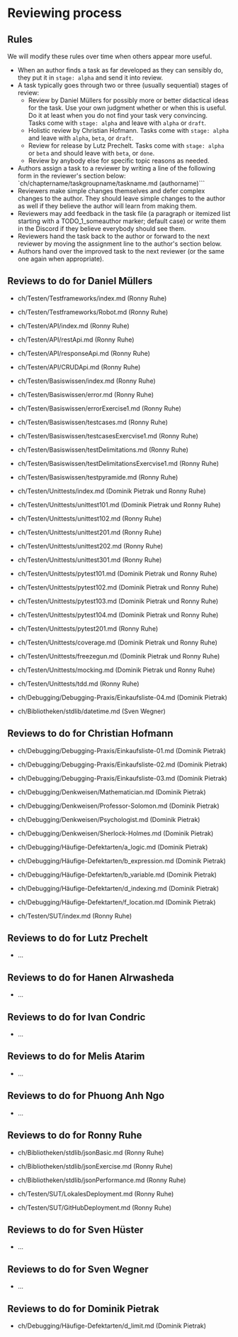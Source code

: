 # Reviewing process

## Rules

We will modify these rules over time when others appear more useful. 

- When an author finds a task as far developed as they can sensibly do,
  they put it in `stage: alpha` and send it into review.
- A task typically goes through two or three (usually sequential) stages of review:
  - Review by Daniel Müllers for possibly more or better didactical ideas
    for the task.
    Use your own judgment whether or when this is useful.
    Do it at least when you do not find your task very convincing.  
    Tasks come with `stage: alpha` and leave with `alpha` or `draft`.
  - Holistic review by Christian Hofmann.
    Tasks come with `stage: alpha` and leave with `alpha`, `beta`, or `draft`.
  - Review for release by Lutz Prechelt.
    Tasks come with `stage: alpha` or `beta` and should leave with `beta`, or `done`.
  - Review by anybody else for specific topic reasons as needed.
- Authors assign a task to a reviewer by writing a line of the following form
  in the reviewer's section below:  
  `ch/chaptername/taskgroupname/taskname.md (authorname)```
- Reviewers make simple changes themselves and defer complex changes to the author.
  They should leave simple changes to the author as well if they believe the author
  will learn from making them.
- Reviewers may add feedback in the task file 
  (a paragraph or itemized list starting with a TODO_1_someauthor marker; default case)
  or write them in the Discord if they believe everybody should see them.
- Reviewers hand the task back to the author or forward to the next reviewer by moving the assignment line
  to the author's section below.
- Authors hand over the improved task to the next reviewer (or the same one again when appropriate).


## Reviews to do for Daniel Müllers
- ch/Testen/Testframeworks/index.md (Ronny Ruhe)
- ch/Testen/Testframeworks/Robot.md (Ronny Ruhe)

- ch/Testen/API/index.md (Ronny Ruhe)
- ch/Testen/API/restApi.md (Ronny Ruhe)
- ch/Testen/API/responseApi.md (Ronny Ruhe)
- ch/Testen/API/CRUDApi.md (Ronny Ruhe)

- ch/Testen/Basiswissen/index.md (Ronny Ruhe)
- ch/Testen/Basiswissen/error.md (Ronny Ruhe)
- ch/Testen/Basiswissen/errorExercise1.md (Ronny Ruhe)
- ch/Testen/Basiswissen/testcases.md (Ronny Ruhe)
- ch/Testen/Basiswissen/testcasesExercvise1.md (Ronny Ruhe)
- ch/Testen/Basiswissen/testDelimitations.md (Ronny Ruhe)
- ch/Testen/Basiswissen/testDelimitationsExercvise1.md (Ronny Ruhe)
- ch/Testen/Basiswissen/testpyramide.md (Ronny Ruhe)

- ch/Testen/Unittests/index.md (Dominik Pietrak und Ronny Ruhe)
- ch/Testen/Unittests/unittest101.md (Dominik Pietrak und Ronny Ruhe)
- ch/Testen/Unittests/unittest102.md (Ronny Ruhe)
- ch/Testen/Unittests/unittest201.md (Ronny Ruhe)
- ch/Testen/Unittests/unittest202.md (Ronny Ruhe)
- ch/Testen/Unittests/unittest301.md (Ronny Ruhe)
- ch/Testen/Unittests/pytest101.md (Dominik Pietrak und Ronny Ruhe)
- ch/Testen/Unittests/pytest102.md (Dominik Pietrak und Ronny Ruhe)
- ch/Testen/Unittests/pytest103.md (Dominik Pietrak und Ronny Ruhe)
- ch/Testen/Unittests/pytest104.md (Dominik Pietrak und Ronny Ruhe)
- ch/Testen/Unittests/pytest201.md (Ronny Ruhe)
- ch/Testen/Unittests/coverage.md (Dominik Pietrak und Ronny Ruhe)
- ch/Testen/Unittests/freezegun.md (Dominik Pietrak und Ronny Ruhe)
- ch/Testen/Unittests/mocking.md (Dominik Pietrak und Ronny Ruhe)
- ch/Testen/Unittests/tdd.md (Ronny Ruhe)
- ch/Debugging/Debugging-Praxis/Einkaufsliste-04.md (Dominik Pietrak)

- ch/Bibliotheken/stdlib/datetime.md (Sven Wegner)


## Reviews to do for Christian Hofmann

- ch/Debugging/Debugging-Praxis/Einkaufsliste-01.md (Dominik Pietrak)
- ch/Debugging/Debugging-Praxis/Einkaufsliste-02.md (Dominik Pietrak)
- ch/Debugging/Debugging-Praxis/Einkaufsliste-03.md (Dominik Pietrak)

- ch/Debugging/Denkweisen/Mathematician.md (Dominik Pietrak)
- ch/Debugging/Denkweisen/Professor-Solomon.md (Dominik Pietrak)
- ch/Debugging/Denkweisen/Psychologist.md (Dominik Pietrak)
- ch/Debugging/Denkweisen/Sherlock-Holmes.md (Dominik Pietrak)

- ch/Debugging/Häufige-Defektarten/a_logic.md (Dominik Pietrak)
- ch/Debugging/Häufige-Defektarten/b_expression.md (Dominik Pietrak)
- ch/Debugging/Häufige-Defektarten/b_variable.md (Dominik Pietrak)
- ch/Debugging/Häufige-Defektarten/d_indexing.md (Dominik Pietrak)
- ch/Debugging/Häufige-Defektarten/f_location.md (Dominik Pietrak)

- ch/Testen/SUT/index.md (Ronny Ruhe)



## Reviews to do for Lutz Prechelt

- ...


## Reviews to do for Hanen Alrwasheda

- ...


## Reviews to do for Ivan Condric

- ...


## Reviews to do for Melis Atarim

- ...


## Reviews to do for Phuong Anh Ngo

- ...


## Reviews to do for Ronny Ruhe

- ch/Bibliotheken/stdlib/jsonBasic.md (Ronny Ruhe)
- ch/Bibliotheken/stdlib/jsonExercise.md (Ronny Ruhe)
- ch/Bibliotheken/stdlib/jsonPerformance.md (Ronny Ruhe)

- ch/Testen/SUT/LokalesDeployment.md (Ronny Ruhe)
- ch/Testen/SUT/GitHubDeployment.md (Ronny Ruhe)

## Reviews to do for Sven Hüster

- ...


## Reviews to do for Sven Wegner

- ...


## Reviews to do for Dominik Pietrak

- ch/Debugging/Häufige-Defektarten/d_limit.md (Dominik Pietrak)
